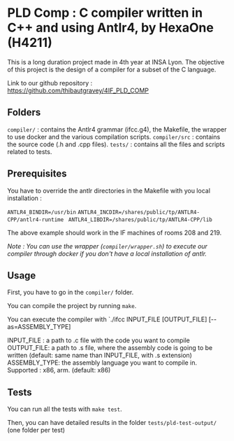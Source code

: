 # PLD Comp : C compiler written in C++ and using Antlr4, by HexaOne (H4211)

This is a long duration project made in 4th year at INSA Lyon.
The objective of this project is the design of a compiler for a subset of the C language.

Link to our github repository : https://github.com/thibautgravey/4IF_PLD_COMP

## Folders

`compiler/` : contains the Antlr4 grammar (ifcc.g4), the Makefile, the wrapper to use docker and the various compilation scripts.
`compiler/src` : contains the source code (.h and .cpp files).
`tests/` : contains all the files and scripts related to tests.

## Prerequisites

You have to override the antlr directories in the Makefile with you local installation :

`ANTLR4_BINDIR=/usr/bin`
`ANTLR4_INCDIR=/shares/public/tp/ANTLR4-CPP/antlr4-runtime `
`ANTLR4_LIBDIR=/shares/public/tp/ANTLR4-CPP/lib`

The above example should work in the IF machines of rooms 208 and 219.

_Note : You can use the wrapper (`compiler/wrapper.sh`) to execute our compiler through docker if you don't have a local installation of antlr._

## Usage

First, you have to go in the `compiler/` folder.

You can compile the project by running `make`.

You can execute the compiler with `./ifcc INPUT_FILE [OUTPUT_FILE] [--as=ASSEMBLY_TYPE]

INPUT_FILE : a path to .c file with the code you want to compile
OUTPUT_FILE: a path to .s file, where the assembly code is going to be written (default: same name than INPUT_FILE, with .s extension)
ASSEMBLY_TYPE: the assembly language you want to compile in. Supported : x86, arm. (default: x86)

## Tests

You can run all the tests with `make test`.

Then, you can have detailed results in the folder `tests/pld-test-output/` (one folder per test)
